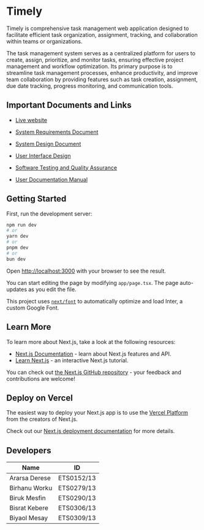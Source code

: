 # Timely
Timely is comprehensive task management web application designed to facilitate efficient task organization, assignment, tracking, and collaboration within teams or organizations.

The task management system serves as a centralized platform for users to create, assign, prioritize, and monitor tasks, ensuring effective project management and workflow optimization. Its primary purpose is to streamline task management processes, enhance productivity, and improve team collaboration by providing features such as task creation, assignment, due date tracking, progress monitoring, and communication tools.

## Important Documents and Links
- [Live website](https://task.thearc.tech)

- [System Requirements Document](https://docs.google.com/document/d/1rTYxRgNTZVpW4h4aP3Nxr-lczjK0rjVaKvt7FAQbNYo/edit?usp=sharing)

- [System Design Document](https://docs.google.com/document/d/1clAEO7TsbToT7P--Wd2B1eGHCl_JWfyZvAi-Hugc9e8/edit?usp=sharing)

- [User Interface Design](https://www.figma.com/file/ODgHEzMrPy67yLTthphwNT/Timely---Task-Management-System?type=design&node-id=0%3A1&mode=design&t=P4GLk9fUtJynRcZ1-1)

- [Software Testing and Quality Assurance](https://docs.google.com/document/d/1qPcSxKjMxjceWqE9CutCcPI1hlWh1MG-9pBpwWzgxzk/edit?usp=sharing)

- [User Documentation Manual](https://docs.google.com/document/d/1wyD5pFXpIl0kVHvaZyFnDELNIHgUHLQpRKP66sEOwrg/edit?usp=sharing)

## Getting Started

First, run the development server:

```bash
npm run dev
# or
yarn dev
# or
pnpm dev
# or
bun dev
```

Open [http://localhost:3000](http://localhost:3000) with your browser to see the result.

You can start editing the page by modifying `app/page.tsx`. The page auto-updates as you edit the file.

This project uses [`next/font`](https://nextjs.org/docs/basic-features/font-optimization) to automatically optimize and load Inter, a custom Google Font.

## Learn More

To learn more about Next.js, take a look at the following resources:

- [Next.js Documentation](https://nextjs.org/docs) - learn about Next.js features and API.
- [Learn Next.js](https://nextjs.org/learn) - an interactive Next.js tutorial.

You can check out [the Next.js GitHub repository](https://github.com/vercel/next.js/) - your feedback and contributions are welcome!

## Deploy on Vercel

The easiest way to deploy your Next.js app is to use the [Vercel Platform](https://vercel.com/new?utm_medium=default-template&filter=next.js&utm_source=create-next-app&utm_campaign=create-next-app-readme) from the creators of Next.js.

Check out our [Next.js deployment documentation](https://nextjs.org/docs/deployment) for more details.

## Developers
| Name              | ID         |
|-------------------|------------|
| Ararsa Derese     | ETS0152/13 |
| Birhanu Worku     | ETS0279/13 |
| Biruk Mesfin      | ETS0290/13 |
| Bisrat Kebere     | ETS0306/13 |
| Biyaol Mesay      | ETS0309/13 |
